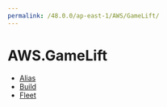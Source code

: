 ```yaml
---
permalink: /48.0.0/ap-east-1/AWS/GameLift/
---
```


# AWS.GameLift



* [Alias](Alias.md)
* [Build](Build.md)
* [Fleet](Fleet.md)